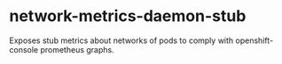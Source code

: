 # network-metrics-daemon-stub
Exposes stub metrics about networks of pods to comply with openshift-console prometheus graphs.
